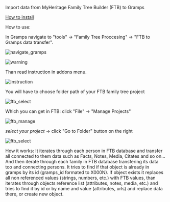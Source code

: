 Import data from MyHeritage Family Tree Builder (FTB) to Gramps

[How to install](https://gramps-project.org/wiki/index.php/5.2_Addons#Manually_installed_Addons)

How to use:

In Gramps navigate to
"tools" -> "Family Tree Proccesing" -> "FTB to Gramps data transfer".

![navigate_gramps](https://github.com/user-attachments/assets/19c1a56c-2604-43d3-8312-aba574b7f3b5)

![warning](https://github.com/user-attachments/assets/e58936bf-600e-4bf0-8f7d-2b7043626e36)

Than read instruction in addons menu.

![instruction](https://github.com/user-attachments/assets/72eac2ab-e892-4578-af1c-9d0431e3f8c6)

You will have to choose folder path of your FTB family tree project

![ftb_select](https://github.com/user-attachments/assets/d9115a26-b308-4e63-8e16-ed8a3ce3f736)

Which you can get in FTB:
click "File" -> "Manage Projects"

![ftb_manage](https://github.com/user-attachments/assets/97b030ac-9b92-4efa-99b6-2a7d1bdb55ce)

_select your project_ -> click "Go to Folder" button on the right

![ftb_select](https://github.com/user-attachments/assets/2a494412-edce-4c2f-b4ae-e9ab4830ce84)

How it works:
It iterates through each person in FTB database and transfer all connected to them data
such as Facts, Notes, Media, Citates and so on...
And then iterate through each family in FTB database transfering its data too and connecting persons.
It tries to find if that object is already in gramps by its id (gramps_id formated to X000N).
If object exists it replaces all non referenced values (strings, numbers, etc.) with FTB values, than iterates through objects reference list (attributes, notes, media, etc.) and tries to find it by id or by name and value (attributes, urls) and replace data there, or create new object.
